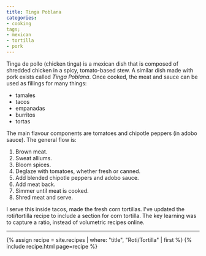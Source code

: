 ```yaml
---
title: Tinga Poblana
categories:
- cooking
tags;
- mexican
- tortilla
- pork
---
```


Tinga de pollo (chicken tinga) is a mexican dish that is composed of shredded chicken in a spicy, tomato-based stew.
A similar dish made with pork exists called *Tinga Poblana*.
Once cooked, the meat and sauce can be used as fillings for many things:

- tamales
- tacos
- empanadas
- burritos
- tortas

The main flavour components are tomatoes and chipotle peppers (in adobo sauce).
The general flow is:

1. Brown meat.
1. Sweat alliums.
1. Bloom spices.
1. Deglaze with tomatoes, whether fresh or canned.
1. Add blended chipotle peppers and adobo sauce.
1. Add meat back.
1. Simmer until meat is cooked.
1. Shred meat and serve.

I serve this inside tacos, made the fresh corn tortillas.
I've updated the roti/tortilla recipe to include a section for corn tortilla.
The key learning was to capture a ratio, instead of volumetric recipes online.

---

{% assign recipe = site.recipes | where: "title", "Roti/Tortilla" | first %}
{% include recipe.html page=recipe %}
